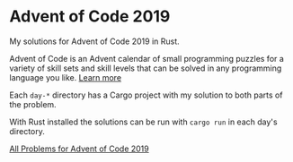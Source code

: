 # Advent of Code 2019

My solutions for Advent of Code 2019 in Rust.

Advent of Code is an Advent calendar of small programming puzzles for a variety of
skill sets and skill levels that can be solved in any programming language you like.
[Learn more](https://adventofcode.com/2019/about)

Each `day-*` directory has a Cargo project with my solution to both parts of the problem.

With Rust installed the solutions can be run with `cargo run` in each day's directory.

[All Problems for Advent of Code 2019](https://adventofcode.com/2019/)
